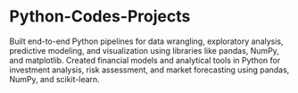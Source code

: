 # Python-Codes-Projects
Built end-to-end Python pipelines for data wrangling, exploratory analysis, predictive modeling, and visualization using libraries like pandas, NumPy, and matplotlib. Created financial models and analytical tools in Python for investment analysis, risk assessment, and market forecasting using pandas, NumPy, and scikit-learn.

